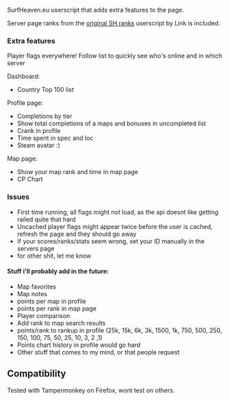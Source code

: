 SurfHeaven.eu userscript that adds extra features to the page.

Server page ranks from the [original SH ranks](https://greasyfork.org/en/scripts/438271-surfheaven-ranks) userscript by Link is included.

### Extra features

Player flags everywhere!
Follow list to quickly see who's online and in which server

Dashboard:
 - Country Top 100 list

Profile page:
 - Completions by tier
 - Show total completions of a maps and bonuses in uncompleted list 
 - Crank in profile  
 - Time spent in spec and loc  
 - Steam avatar :)

Map page:
 - Show your map rank and time in map page  
 - CP Chart

### Issues
 - First time running, all flags might not load, as the api doesnt like getting railed quite that hard
 - Uncached player flags might appear twice before the user is cached, refresh the page and they should go away
 - If your scores/ranks/stats seem wrong, set your ID manually in the servers page
 - for other shit, let me know

#### Stuff i'll probably add in the future:
 - Map favorites
 - Map notes
 - points per map in profile
 - points per rank in map page
 - Player comparison
 - Add rank to map search results
 - points/rank to rankup in profile (25k, 15k, 6k, 3k, 1500, 1k, 750, 500, 250, 150, 100, 75, 50, 25, 10, 3, 2 ,1)
 - Points chart history in profile would go hard
 - Other stuff that comes to my mind, or that people request

 ## Compatibility
 Tested with Tampermonkey on Firefox, wont test on others.